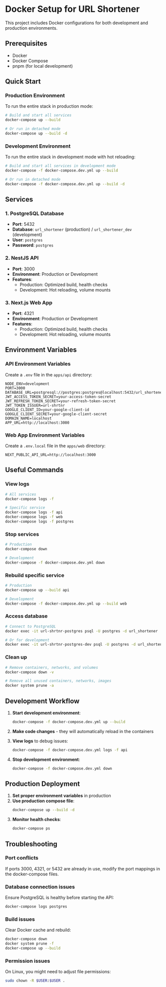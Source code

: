 # Docker Setup for URL Shortener

This project includes Docker configurations for both development and production environments.

## Prerequisites

- Docker
- Docker Compose
- pnpm (for local development)

## Quick Start

### Production Environment

To run the entire stack in production mode:

```bash
# Build and start all services
docker-compose up --build

# Or run in detached mode
docker-compose up --build -d
```

### Development Environment

To run the entire stack in development mode with hot reloading:

```bash
# Build and start all services in development mode
docker-compose -f docker-compose.dev.yml up --build

# Or run in detached mode
docker-compose -f docker-compose.dev.yml up --build -d
```

## Services

### 1. PostgreSQL Database
- **Port**: 5432
- **Database**: `url_shortener` (production) / `url_shortener_dev` (development)
- **User**: `postgres`
- **Password**: `postgres`

### 2. NestJS API
- **Port**: 3000
- **Environment**: Production or Development
- **Features**: 
  - Production: Optimized build, health checks
  - Development: Hot reloading, volume mounts

### 3. Next.js Web App
- **Port**: 4321
- **Environment**: Production or Development
- **Features**:
  - Production: Optimized build, health checks
  - Development: Hot reloading, volume mounts

## Environment Variables

### API Environment Variables

Create a `.env` file in the `apps/api` directory:

```env
NODE_ENV=development
PORT=3000
DATABASE_URL=postgresql://postgres:postgres@localhost:5432/url_shortener_dev
JWT_ACCESS_TOKEN_SECRET=your-access-token-secret
JWT_REFRESH_TOKEN_SECRET=your-refresh-token-secret
JWT_TOKEN_ISSUER=url-shrtnr
GOOGLE_CLIENT_ID=your-google-client-id
GOOGLE_CLIENT_SECRET=your-google-client-secret
DOMAIN_NAME=localhost
APP_URL=http://localhost:3000
```

### Web App Environment Variables

Create a `.env.local` file in the `apps/web` directory:

```env
NEXT_PUBLIC_API_URL=http://localhost:3000
```

## Useful Commands

### View logs
```bash
# All services
docker-compose logs -f

# Specific service
docker-compose logs -f api
docker-compose logs -f web
docker-compose logs -f postgres
```

### Stop services
```bash
# Production
docker-compose down

# Development
docker-compose -f docker-compose.dev.yml down
```

### Rebuild specific service
```bash
# Production
docker-compose up --build api

# Development
docker-compose -f docker-compose.dev.yml up --build web
```

### Access database
```bash
# Connect to PostgreSQL
docker exec -it url-shrtnr-postgres psql -U postgres -d url_shortener

# Or for development
docker exec -it url-shrtnr-postgres-dev psql -U postgres -d url_shortener_dev
```

### Clean up
```bash
# Remove containers, networks, and volumes
docker-compose down -v

# Remove all unused containers, networks, images
docker system prune -a
```

## Development Workflow

1. **Start development environment**:
   ```bash
   docker-compose -f docker-compose.dev.yml up --build
   ```

2. **Make code changes** - they will automatically reload in the containers

3. **View logs** to debug issues:
   ```bash
   docker-compose -f docker-compose.dev.yml logs -f api
   ```

4. **Stop development environment**:
   ```bash
   docker-compose -f docker-compose.dev.yml down
   ```

## Production Deployment

1. **Set proper environment variables** in production
2. **Use production compose file**:
   ```bash
   docker-compose up --build -d
   ```
3. **Monitor health checks**:
   ```bash
   docker-compose ps
   ```

## Troubleshooting

### Port conflicts
If ports 3000, 4321, or 5432 are already in use, modify the port mappings in the docker-compose files.

### Database connection issues
Ensure PostgreSQL is healthy before starting the API:
```bash
docker-compose logs postgres
```

### Build issues
Clear Docker cache and rebuild:
```bash
docker-compose down
docker system prune -f
docker-compose up --build
```

### Permission issues
On Linux, you might need to adjust file permissions:
```bash
sudo chown -R $USER:$USER .
```
